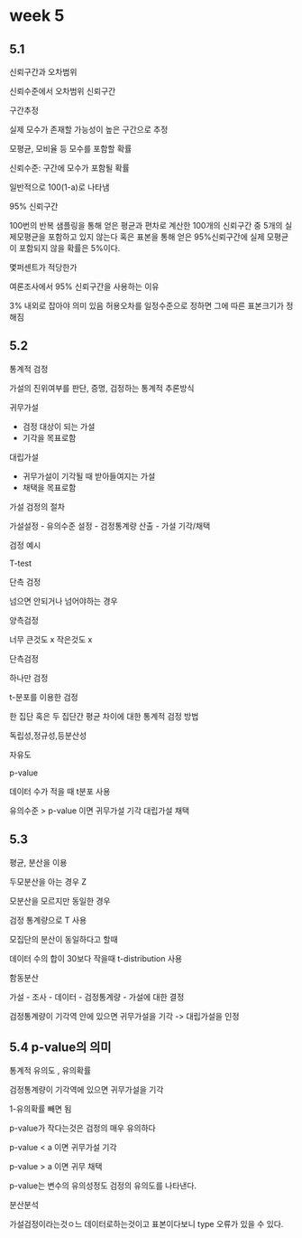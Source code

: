 # week 5



## 5.1



신뢰구간과 오차범위



신뢰수준에서 오차범위 신뢰구간



구간추정

실제 모수가 존재할 가능성이 높은 구간으로 추정

모평균, 모비율 등 모수를 포함할 확률

신뢰수준: 구간에 모수가 포함될 확률

일반적으로 100(1-a)로 나타냄



95% 신뢰구간



100번의 반복 샘플링을 통해 얻은 평균과 편차로 계산한 100개의 신뢰구간 중 5개의 실제모평균을 포함하고 있지 않는다 혹은 표본을 통해 얻은 95%신뢰구간에 실제 모평균이 포함되지 않을 확률은 5%이다.



몇퍼센트가 적당한가



여론조사에서 95% 신뢰구간을 사용하는 이유

3% 내외로 잡아야 의미 있음 허용오차를 일정수준으로 정하면 그에 따른 표본크기가 정해짐





## 5.2



통계적 검정



가설의 진위여부를 판단, 증명, 검정하는 통계적 추론방식



귀무가설

* 검정 대상이 되는 가설
* 기각을 목표로함



대립가설

* 귀무가설이 기각될 때 받아들여지는 가설
* 채택을 목표로함



가설 검정의 절차 

가설설정 - 유의수준 설정 - 검정통계량 산출 - 가설 기각/채택



검정 예시 

T-test

단측 검정

넘으면 안되거나 넘어야하는 경우

양측검정

너무 큰것도 x 작은것도 x





단측검정 

하나만 검정



t-분포를 이용한 검정

한 집단 혹은 두 집단간 평균 차이에 대한 통계적 검정 방법



독립성,정규성,등분산성

자유도



p-value



데이터 수가 적을 때 t분포 사용



유의수준 > p-value 이면 귀무가설 기각 대립가설 채택





## 5.3



평균, 분산을 이용



두모분산을 아는 경우 Z



모분산을 모르지만 동일한 경우

검정 통계량으로 T 사용



모집단의 분산이 동일하다고 할때

데이터 수의 합이 30보다 작을때 t-distribution 사용



함동분산







가설 - 조사 - 데이터 - 검정통계량 - 가설에 대한 결정



검정통계량이 기각역 안에 있으면 귀무가설을 기각 -> 대립가설을 인정





## 5.4 p-value의 의미

통계적 유의도 , 유의확률



검정통계량이 기각역에 있으면 귀무가설을 기각



1-유의확률 빼면 됨



p-value가 작다는것은 검정의 매우 유의하다



p-value < a 이면  귀무가설 기각

p-value > a   이면 귀무 채택



p-value는 변수의 유의성정도 검정의 유의도를 나타낸다.



분산분석



가설검정이라는것ㅇ느 데이터로하는것이고 표본이다보니 type 오류가 있을 수 있다.













